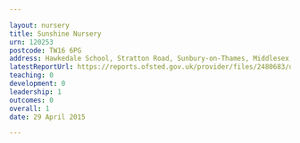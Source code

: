 ```yaml
---

layout: nursery
title: Sunshine Nursery
urn: 120253
postcode: TW16 6PG
address: Hawkedale School, Stratton Road, Sunbury-on-Thames, Middlesex, TW16 6PG
latestReportUrl: https://reports.ofsted.gov.uk/provider/files/2480683/urn/120253.pdf
teaching: 0
development: 0
leadership: 1
outcomes: 0
overall: 1
date: 29 April 2015

---
```

